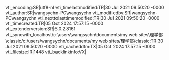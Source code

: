 vti_encoding:SR|utf8-nl
vti_timelastmodified:TR|30 Jul 2021 09:50:20 -0000
vti_author:SR|wangsychn-PC\\wangsychn
vti_modifiedby:SR|wangsychn-PC\\wangsychn
vti_nexttolasttimemodified:TR|30 Jul 2021 09:50:20 -0000
vti_timecreated:TR|05 Oct 2024 17:57:15 -0000
vti_extenderversion:SR|6.0.2.8161
vti_syncwith_localhost\\c\:\\users\\wangsychn\\documents\\my web sites\\理学部\\classic/c\:/users/wangsychn/documents/my web sites/理学部/classic:TR|30 Jul 2021 09:50:20 -0000
vti_cacheddtm:TX|05 Oct 2024 17:57:15 -0000
vti_filesize:IR|1448
vti_backlinkinfo:VX|
